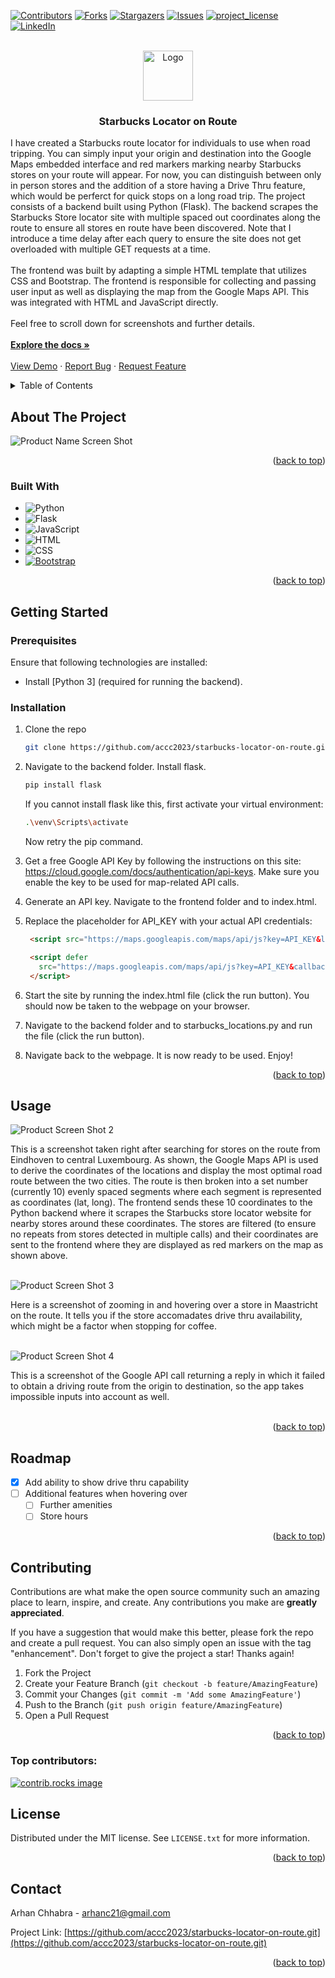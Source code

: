 <!-- Improved compatibility of back to top link: See: https://github.com/othneildrew/Best-README-Template/pull/73 -->
<a id="readme-top"></a>
<!--
*** Thanks for checking out the Best-README-Template. If you have a suggestion
*** that would make this better, please fork the repo and create a pull request
*** or simply open an issue with the tag "enhancement".
*** Don't forget to give the project a star!
*** Thanks again! Now go create something AMAZING! :D
-->



<!-- PROJECT SHIELDS -->
<!--
*** I'm using markdown "reference style" links for readability.
*** Reference links are enclosed in brackets [ ] instead of parentheses ( ).
*** See the bottom of this document for the declaration of the reference variables
*** for contributors-url, forks-url, etc. This is an optional, concise syntax you may use.
*** https://www.markdownguide.org/basic-syntax/#reference-style-links
-->
[![Contributors][contributors-shield]][contributors-url]
[![Forks][forks-shield]][forks-url]
[![Stargazers][stars-shield]][stars-url]
[![Issues][issues-shield]][issues-url]
[![project_license][license-shield]][license-url]
[![LinkedIn][linkedin-shield]][linkedin-url]



<!-- PROJECT LOGO -->
<br />
<div align="center">
  <a href="https://github.com/accc2023/starbucks-locator-on-route">
    <img src="images/logo.png" alt="Logo" width="80" height="80">
  </a>

<h3 align="center">Starbucks Locator on Route</h3>

  <p align="left">
    I have created a Starbucks route locator for individuals to use when road tripping. You can simply input your origin and destination into the Google Maps embedded interface and red markers marking nearby Starbucks stores on your route will appear. For now, you can distinguish between only in person stores and the addition of a store having a Drive Thru feature, which would be perferct for quick stops on a long road trip. The project consists of a backend built using Python (Flask). The backend scrapes the Starbucks Store locator site with multiple spaced out coordinates along the route to ensure all stores en route have been discovered. Note that I introduce a time delay after each query to ensure the site does not get overloaded with multiple GET requests at a time.
    <br /><br />
    The frontend was built by adapting a simple HTML template that utilizes CSS and Bootstrap. The frontend is responsible for collecting and passing user input as well as displaying the map from the Google Maps API. This was integrated with HTML and JavaScript directly.
    <br /><br />
    Feel free to scroll down for screenshots and further details.
    <br /><br />
    <a href="https://github.com/accc2023/starbucks-locator-on-route"><strong>Explore the docs »</strong></a>
    <br />
    <br />
    <a href="https://github.com/accc2023/starbucks-locator-on-route">View Demo</a>
    ·
    <a href="https://github.com/accc2023/starbucks-locator-on-route/issues/new?labels=bug&template=bug-report---.md">Report Bug</a>
    ·
    <a href="https://github.com/accc2023/starbucks-locator-on-route/issues/new?labels=enhancement&template=feature-request---.md">Request Feature</a>
  </p>
</div>



<!-- TABLE OF CONTENTS -->
<details>
  <summary>Table of Contents</summary>
  <ol>
    <li>
      <a href="#about-the-project">About The Project</a>
      <ul>
        <li><a href="#built-with">Built With</a></li>
      </ul>
    </li>
    <li>
      <a href="#getting-started">Getting Started</a>
      <ul>
        <li><a href="#prerequisites">Prerequisites</a></li>
        <li><a href="#installation">Installation</a></li>
      </ul>
    </li>
    <li><a href="#usage">Usage</a></li>
    <li><a href="#roadmap">Roadmap</a></li>
    <li><a href="#contributing">Contributing</a></li>
    <li><a href="#license">License</a></li>
    <li><a href="#contact">Contact</a></li>
    <!-- <li><a href="#acknowledgments">Acknowledgments</a></li> -->
  </ol>
</details>



<!-- ABOUT THE PROJECT -->
## About The Project

![Product Name Screen Shot][product-screenshot]
<!-- (example.com) -->

<!-- Here's a blank template to get started. To avoid retyping too much info, do a search and replace with your text editor for the following: `github_username`, `repo_name`, `twitter_handle`, `linkedin_username`, `email_client`, `email`, `project_title`, `project_description`, `project_license` -->

<p align="right">(<a href="#readme-top">back to top</a>)</p>



### Built With

<!-- * [![Next][Next.js]][Next-url] -->

* ![Python](https://img.shields.io/badge/Python-3776AB?style=for-the-badge&logo=python&logoColor=white)
* ![Flask](https://img.shields.io/badge/Flask-000000?style=for-the-badge&logo=flask&logoColor=white)
* ![JavaScript](https://img.shields.io/badge/JavaScript-F7DF1E?style=for-the-badge&logo=javascript&logoColor=black)
* ![HTML](https://img.shields.io/badge/HTML-E34F26?style=for-the-badge&logo=html5&logoColor=white)
* ![CSS](https://img.shields.io/badge/CSS-1572B6?style=for-the-badge&logo=css3&logoColor=white)
* [![Bootstrap][Bootstrap.com]][Bootstrap-url]
<!-- * [![JQuery][JQuery.com]][JQuery-url] -->

<p align="right">(<a href="#readme-top">back to top</a>)</p>



<!-- GETTING STARTED -->
## Getting Started

<!-- This is an example of how you may give instructions on setting up your project locally.
To get a local copy up and running follow these simple example steps. -->

### Prerequisites

<!-- This is an example of how to list things you need to use the software and how to install them. -->
Ensure that following technologies are installed:

<!-- Replace Java 17+ with Java 21? -->
- Install [Python 3] (required for running the backend).


### Installation

1. Clone the repo
   ```sh
   git clone https://github.com/accc2023/starbucks-locator-on-route.git
   ```

5. Navigate to the backend folder. Install flask.
    ```bash
    pip install flask
    ```

    If you cannot install flask like this, first activate your virtual environment:
    ```bash
    .\venv\Scripts\activate
    ```

    Now retry the pip command.

6. Get a free Google API Key by following the instructions on this site: https://cloud.google.com/docs/authentication/api-keys. Make sure you enable the key to be used for map-related API calls.

7. Generate an API key. Navigate to the frontend folder and to index.html.
8. Replace the placeholder for API_KEY with your actual API credentials:
   ```HTML
    <script src="https://maps.googleapis.com/maps/api/js?key=API_KEY&libraries=places"></script>

    <script defer
      src="https://maps.googleapis.com/maps/api/js?key=API_KEY&callback=initMap">
    </script>
   ```

9. Start the site by running the index.html file (click the run button). You should now be taken to the webpage on your browser.

10. Navigate to the backend folder and to starbucks_locations.py and run the file (click the run button).

11. Navigate back to the webpage. It is now ready to be used. Enjoy!

<p align="right">(<a href="#readme-top">back to top</a>)</p>



<!-- USAGE EXAMPLES -->
## Usage

<!-- Use this space to show useful examples of how a project can be used. Additional screenshots, code examples and demos work well in this space. You may also link to more resources. -->

![Product Screen Shot 2][product-screenshot-2]

This is a screenshot taken right after searching for stores on the route from Eindhoven to central Luxembourg. As shown, the Google Maps API is used to derive the coordinates of the locations and display the most optimal road route between the two cities. The route is then broken into a set number (currently 10) evenly spaced segments where each segment is represented as coordinates (lat, long). The frontend sends these 10 coordinates to the Python backend where it scrapes the Starbucks store locator website for nearby stores around these coordinates. The stores are filtered (to ensure no repeats from stores detected in multiple calls) and their coordinates are sent to the frontend where they are displayed as red markers on the map as shown above.
<br /><br />

![Product Screen Shot 3][product-screenshot-3]

Here is a screenshot of zooming in and hovering over a store in Maastricht on the route. It tells you if the store accomadates drive thru availability, which might be a factor when stopping for coffee.
<br /><br />

![Product Screen Shot 4][product-screenshot-4]

This is a screenshot of the Google API call returning a reply in which it failed to obtain a driving route from the origin to destination, so the app takes impossible inputs into account as well.
<br /><br />

<!-- _For more examples, please refer to the [Documentation](https://example.com)_ -->

<p align="right">(<a href="#readme-top">back to top</a>)</p>



<!-- ROADMAP -->
## Roadmap

- [x] Add ability to show drive thru capability
- [ ] Additional features when hovering over
    - [ ] Further amenities
    - [ ] Store hours

<!-- See the [open issues](https://github.com/accc2023/personal-job-portal/issues) for a full list of proposed features (and known issues). -->

<p align="right">(<a href="#readme-top">back to top</a>)</p>



<!-- CONTRIBUTING -->
## Contributing

Contributions are what make the open source community such an amazing place to learn, inspire, and create. Any contributions you make are **greatly appreciated**.

If you have a suggestion that would make this better, please fork the repo and create a pull request. You can also simply open an issue with the tag "enhancement".
Don't forget to give the project a star! Thanks again!

1. Fork the Project
2. Create your Feature Branch (`git checkout -b feature/AmazingFeature`)
3. Commit your Changes (`git commit -m 'Add some AmazingFeature'`)
4. Push to the Branch (`git push origin feature/AmazingFeature`)
5. Open a Pull Request

<p align="right">(<a href="#readme-top">back to top</a>)</p>

### Top contributors:

<a href="https://github.com/accc2023/personal-job-portal/graphs/contributors">
  <img src="https://contrib.rocks/image?repo=accc2023/personal-job-portal" alt="contrib.rocks image" />
</a>



<!-- LICENSE -->
## License

<!-- Distributed under the MIT license. -->
Distributed under the MIT license. See `LICENSE.txt` for more information.

<p align="right">(<a href="#readme-top">back to top</a>)</p>



<!-- CONTACT -->
## Contact

Arhan Chhabra - arhanc21@gmail.com

Project Link: [https://github.com/accc2023/starbucks-locator-on-route.git](https://github.com/accc2023/starbucks-locator-on-route.git)

<p align="right">(<a href="#readme-top">back to top</a>)</p>



<!-- ACKNOWLEDGMENTS -->
<!-- ## Acknowledgments

* []()
* []()
* []()

<p align="right">(<a href="#readme-top">back to top</a>)</p> -->



<!-- MARKDOWN LINKS & IMAGES -->
<!-- https://www.markdownguide.org/basic-syntax/#reference-style-links -->
[contributors-shield]: https://img.shields.io/github/contributors/accc2023/personal-job-portal.svg?style=for-the-badge
[contributors-url]: https://github.com/accc2023/personal-job-portal/graphs/contributors
[forks-shield]: https://img.shields.io/github/forks/accc2023/personal-job-portal.svg?style=for-the-badge
[forks-url]: https://github.com/accc2023/personal-job-portal/network/members
[stars-shield]: https://img.shields.io/github/stars/accc2023/personal-job-portal.svg?style=for-the-badge
[stars-url]: https://github.com/accc2023/personal-job-portal/stargazers
[issues-shield]: https://img.shields.io/github/issues/accc2023/personal-job-portal.svg?style=for-the-badge
[issues-url]: https://github.com/accc2023/personal-job-portal/issues
[license-shield]: https://img.shields.io/github/license/accc2023/personal-job-portal.svg?style=for-the-badge
[license-url]: https://github.com/accc2023/personal-job-portal/blob/master/LICENSE.txt
[linkedin-shield]: https://img.shields.io/badge/-LinkedIn-black.svg?style=for-the-badge&logo=linkedin&colorB=555
[linkedin-url]: https://linkedin.com/in/arhan-chhabra
[product-screenshot]: images/mainScreen.png
[product-screenshot-1]: images/mainScreen.png
[product-screenshot-2]: images/basicResult.png
[product-screenshot-3]: images/hoverOverStore.png
[product-screenshot-4]: images/impossibleSearch.png
[Next.js]: https://img.shields.io/badge/next.js-000000?style=for-the-badge&logo=nextdotjs&logoColor=white
[Next-url]: https://nextjs.org/
[React.js]: https://img.shields.io/badge/React-20232A?style=for-the-badge&logo=react&logoColor=61DAFB
[React-url]: https://reactjs.org/
[Vue.js]: https://img.shields.io/badge/Vue.js-35495E?style=for-the-badge&logo=vuedotjs&logoColor=4FC08D
[Vue-url]: https://vuejs.org/
[Angular.io]: https://img.shields.io/badge/Angular-DD0031?style=for-the-badge&logo=angular&logoColor=white
[Angular-url]: https://angular.io/
[Svelte.dev]: https://img.shields.io/badge/Svelte-4A4A55?style=for-the-badge&logo=svelte&logoColor=FF3E00
[Svelte-url]: https://svelte.dev/
[Laravel.com]: https://img.shields.io/badge/Laravel-FF2D20?style=for-the-badge&logo=laravel&logoColor=white
[Laravel-url]: https://laravel.com
[Bootstrap.com]: https://img.shields.io/badge/Bootstrap-563D7C?style=for-the-badge&logo=bootstrap&logoColor=white
[Bootstrap-url]: https://getbootstrap.com
[JQuery.com]: https://img.shields.io/badge/jQuery-0769AD?style=for-the-badge&logo=jquery&logoColor=white
[JQuery-url]: https://jquery.com 
